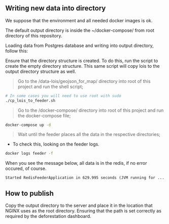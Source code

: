 ## Writing new data into directory

We suppose that the environment and all needed docker images is ok.

The default output directory is inside the ~/docker-compose/ from root directory of this repository.

Loading data from Postgres database and writing into output directory, follow this:

Ensure that the directory structure is created.
To do this, run the script to create the empty directory structure.
This same script will copy lois to the output directory structure as well.

 > Go to the /data-lois/geojson_for_map/ directory into root of this project and run the shell script;

```sh
# In some cases you will need to use root with sudo
./cp_lois_to_feeder.sh
```

 > Go to the /docker-compose/ directory into root of this project and run the docker-compose file;

```sh
docker-compose up -d
```

 > Wait until the feeder places all the data in the respective directories;
* To check this, looking on the feeder logs.

```sh
docker logs feeder -f
```
When you see the message below, all data is in the redis, if no error occured, of course.

```
Started RedisFeederApplication in 629.995 seconds (JVM running for ...
```

## How to publish

Copy the output directory to the server and place it in the location that NGINX uses as the root directory. Ensuring that the path is set correctly as required by the deforestation dashboard.

